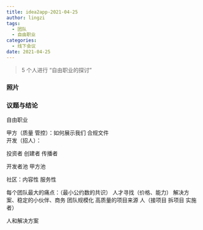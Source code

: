 ```yaml
---
title: idea2app-2021-04-25
author: lingzi
tags:
  - 团队
  - 自由职业
categories:
  - 线下会议
date: 2021-04-25
---
```


> 5 个人进行 “自由职业的探讨”

### 照片

### 议题与结论

自由职业

甲方（质量 管控）：如何展示我们 合规文件  
开发（招人）：

投资者 创建者 传播者

开发者池 甲方池

社区：内容性 服务性

每个团队最大的痛点：（最小公约数的共识）
人才寻找（价格、能力）
解决方案、稳定的小伙伴、商务
团队规模化 高质量的项目来源
人（接项目 拆项目 实施者）

人和解决方案
